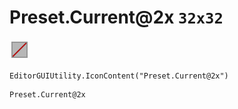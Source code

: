 # Preset.Current@2x `32x32`
<img src="/img/Preset.Current@2x.png" width=32 height=32>

``` CSharp
EditorGUIUtility.IconContent("Preset.Current@2x")
```
```
Preset.Current@2x
```

